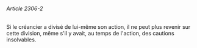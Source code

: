###### Article 2306-2

Si le créancier a divisé de lui-même son action, il ne peut plus revenir sur cette division, même s'il y avait, au temps de l'action, des cautions insolvables.

